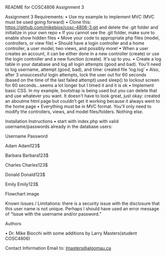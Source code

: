 README for COSC4806 Assignment 3

Assignment 3 Requirements:
•	Use my example to implement MVC (MVC must be used going forward) 
•	Clone this: https://github.com/mikebiox/cosc-4806-3.git and delete the .git folder and initialize in your own repo
•	If you cannot see the .git folder, make sure to enable show hidden files
•	Move your code to appropriate php files (model, controllers, or view file)
•	Should have a login controller and a home controller, a user model, two views, and possibly more! 
•	When a user creates an account, it can be either done in a new controller (create) or use the login controller and a new function (create). It's up to you.
•	Create a log table in your database and log all login attempts (good and bad). You'll need to log username, attempt (good, bad), and time:  created file ‘log.log’
•	Also, after 3 unsuccessful login attempts, lock the user out for 60 seconds (based on the time of the last failed attempt) used sleep() to lockout screen for 60 seconds…seems a lot longer but I timed it and it is ok
•	Implement basic CSS. In my example, bootstrap is being used but you can delete that and use whatever you want. It doesn't have to look great, just okay:  created an aboutme html page but couldn’t get it working because it always went to the home page
•	Everything must be in MVC format. You'll only need to modify the controllers, views, and model files/folders. Nothing else. 


Installation Instructions
• start with index.php with valid username/passwords already in the database users:

Username Password

Adam Adam123$

Barbara Barbara123$

Charles Charles123$

Donald Donald123$

Emily Emily123$

Flowchart
image

Known Issues / Limitations: there is a security issue with the disclosure that this user name is not unique. Perhaps I should have used an error message of “Issue with the username and/or password.”

Authors

• Dr. Mike Biocchi with some additions by Larry Masters(student COSC4806)

Contact Information
Email to: lmasters@algomau.ca
